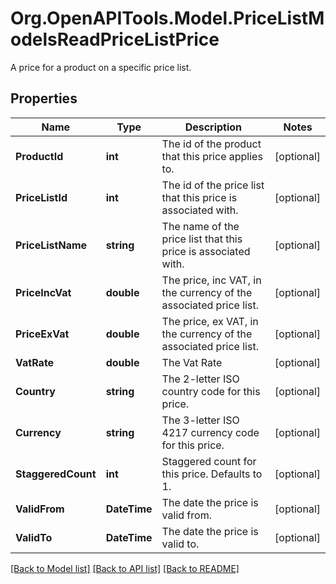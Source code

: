 # Org.OpenAPITools.Model.PriceListModelsReadPriceListPrice
A price for a product on a specific price list.

## Properties

Name | Type | Description | Notes
------------ | ------------- | ------------- | -------------
**ProductId** | **int** | The id of the product that this price applies to. | [optional] 
**PriceListId** | **int** | The id of the price list that this price is associated with. | [optional] 
**PriceListName** | **string** | The name of the price list that this price is associated with. | [optional] 
**PriceIncVat** | **double** | The price, inc VAT, in the currency of the associated price list. | [optional] 
**PriceExVat** | **double** | The price, ex VAT, in the currency of the associated price list. | [optional] 
**VatRate** | **double** | The Vat Rate | [optional] 
**Country** | **string** | The 2-letter ISO country code for this price. | [optional] 
**Currency** | **string** | The 3-letter ISO 4217 currency code for this price. | [optional] 
**StaggeredCount** | **int** | Staggered count for this price. Defaults to 1. | [optional] 
**ValidFrom** | **DateTime** | The date the price is valid from. | [optional] 
**ValidTo** | **DateTime** | The date the price is valid to. | [optional] 

[[Back to Model list]](../README.md#documentation-for-models) [[Back to API list]](../README.md#documentation-for-api-endpoints) [[Back to README]](../README.md)


